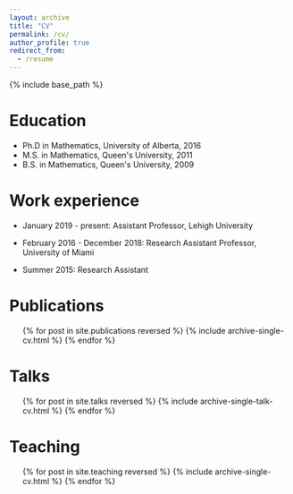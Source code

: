 ```yaml
---
layout: archive
title: "CV"
permalink: /cv/
author_profile: true
redirect_from:
  - /resume
---
```


{% include base_path %}

Education
======
* Ph.D in Mathematics, University of Alberta, 2016
* M.S. in Mathematics, Queen's University, 2011
* B.S. in Mathematics, Queen's University, 2009

Work experience
======
* January 2019 - present: Assistant Professor, Lehigh University

* February 2016 - December 2018: Research Assistant Professor, University of Miami

* Summer 2015: Research Assistant
  
Publications
======
  <ul>{% for post in site.publications reversed %}
    {% include archive-single-cv.html %}
  {% endfor %}</ul>
  
Talks
======
  <ul>{% for post in site.talks reversed %}
    {% include archive-single-talk-cv.html  %}
  {% endfor %}</ul>
  
Teaching
======
  <ul>{% for post in site.teaching reversed %}
    {% include archive-single-cv.html %}
  {% endfor %}</ul>
  
